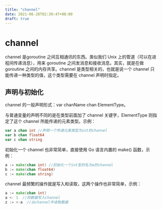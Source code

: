 ```yaml
---
title: "channel"
date: 2021-06-26T02:39:47+08:00
draft: true
---
```


# channel

channel 是goroutine 之间互相通讯的东西。类似我们 Unix 上的管道（可以在进程间传递消息），用来 goroutine 之间发消息和接收消息。其实，就是在做 goroutine 之间的内存共享。channel
是类型相关的，也就是说一个 channel 只能传递一种类型的值，这个类型需要在 channel 声明时指定。

## 声明与初始化

channel 的一般声明形式：var chanName chan ElementType。

与普通变量的声明不同的是在类型前面加了 channel 关键字，ElementType 则指定了这个 channel 所能传递的元素类型。示例：

```go
var a chan int //声明一个传递元素类型为int的channel
var b chan float64
var c chan string
```

初始化一个 channel 也非常简单，直接使用 Go 语言内置的 make() 函数，示例：

```go
a := make(chan int) //初始化一个int型的名为a的channel
b := make(chan float64)
c := make(chan string)
```

channel 最频繁的操作就是写入和读取，这两个操作也非常简单，示例：

```go
a := make(chan int)
a <- 1  //将数据写入channel
z := <-a  //从channel中读取数据
```